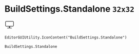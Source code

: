 # BuildSettings.Standalone `32x32`
<img src="/img/BuildSettings.Standalone.png" width=32 height=32>

``` CSharp
EditorGUIUtility.IconContent("BuildSettings.Standalone")
```
```
BuildSettings.Standalone
```
